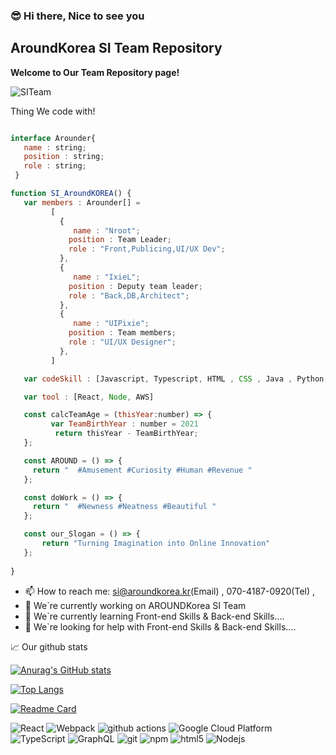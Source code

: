 ### :sunglasses: Hi there, Nice to see you
## AroundKorea SI Team Repository

<strong> Welcome to Our Team Repository page! </strong>

<img src="https://user-images.githubusercontent.com/81952080/172753826-2770d722-4056-4556-b5e2-15a7449ced1e.png" alt="SITeam">

  Thing We code with!

   ```javascript

   interface Arounder{
      name : string;
      position : string;
      role : string;
    }

   function SI_AroundKOREA() {
      var members : Arounder[] =
            [
              {
                 name : "Nroot";
                position : Team Leader;
                role : "Front,Publicing,UI/UX Dev";
              },
              {
                 name : "IxieL";
                position : Deputy team leader;
                role : "Back,DB,Architect";
              },
              {
                 name : "UIPixie";
                position : Team members;
                role : "UI/UX Designer";
              },
            ]

      var codeSkill : [Javascript, Typescript, HTML , CSS , Java , Python, graphQL]

      var tool : [React, Node, AWS]

      const calcTeamAge = (thisYear:number) => {
            var TeamBirthYear : number = 2021
             return thisYear - TeamBirthYear;
      };

      const AROUND = () => {
        return "  #Amusement #Curiosity #Human #Revenue "
      };

      const doWork = () => {
        return "  #Newness #Neatness #Beautiful " 
      };

      const our_Slogan = () => {
          return "Turning Imagination into Online Innovation"
      }; 
      
}
```

- 📫 How to reach me:  si@aroundkorea.kr(Email) , 070-4187-0920(Tel) , 
- 🔭 We`re currently working on AROUNDKorea SI Team
- 🌱 We`re currently learning Front-end Skills & Back-end Skills....
- 🤔 We`re looking for help with Front-end Skills & Back-end Skills....


📈 Our github stats

[![Anurag's GitHub stats](https://github-readme-stats.vercel.app/api?username=siaroundkorea&show_icons=true&theme=dark)](https://github.com/siaroundkorea/github-readme-stats)

[![Top Langs](https://github-readme-stats.vercel.app/api/top-langs/?username=siaroundkorea)](https://github.com/siaroundkorea/github-readme-stats)


[![Readme Card](https://github-readme-stats.vercel.app/api/pin/?username=siaroundkorea&repo=github-readme-stats)](https://github.com/siaroundkorea/github-readme-stats)



<p>
 <img alt="React" src="https://img.shields.io/badge/-React-45b8d8?style=flat-square&logo=react&logoColor=white" />
  <img alt="Webpack" src="https://img.shields.io/badge/-Webpack-8DD6F9?style=flat-square&logo=webpack&logoColor=white" /> 
  <img alt="github actions" src="https://img.shields.io/badge/-Github_Actions-2088FF?style=flat-square&logo=github-actions&logoColor=white" />
  <img alt="Google Cloud Platform" src="https://img.shields.io/badge/-Google_Cloud_Platform-1a73e8?style=flat-square&logo=google-cloud&logoColor=white" />
  <img alt="TypeScript" src="https://img.shields.io/badge/-TypeScript-007ACC?style=flat-square&logo=typescript&logoColor=white" />
    <img alt="GraphQL" src="https://img.shields.io/badge/-GraphQL-E10098?style=flat-square&logo=graphql&logoColor=white" />
     <img alt="git" src="https://img.shields.io/badge/-Git-F05032?style=flat-square&logo=git&logoColor=white" />
       <img alt="npm" src="https://img.shields.io/badge/-NPM-CB3837?style=flat-square&logo=npm&logoColor=white" />
      <img alt="html5" src="https://img.shields.io/badge/-HTML5-E34F26?style=flat-square&logo=html5&logoColor=white" />
    <img alt="Nodejs" src="https://img.shields.io/badge/-Nodejs-43853d?style=flat-square&logo=Node.js&logoColor=white" />
</p>

